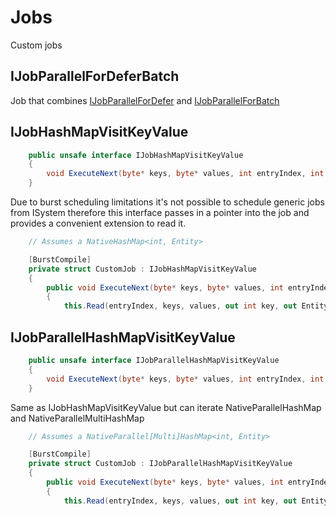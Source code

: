 # Jobs
Custom jobs

## IJobParallelForDeferBatch
Job that combines [IJobParallelForDefer](https://docs.unity3d.com/Packages/com.unity.collections@2.2/api/Unity.Jobs.IJobParallelForDefer.html) and [IJobParallelForBatch](https://docs.unity3d.com/Packages/com.unity.collections@2.2/api/Unity.Jobs.IJobParallelForBatch.html)

## IJobHashMapVisitKeyValue
```cs
    public unsafe interface IJobHashMapVisitKeyValue
    {
        void ExecuteNext(byte* keys, byte* values, int entryIndex, int jobIndex);
    }
```
Due to burst scheduling limitations it's not possible to schedule generic jobs from ISystem therefore this interface passes in a pointer into the job and provides a convenient extension to read it.
```cs
    // Assumes a NativeHashMap<int, Entity>

    [BurstCompile]
    private struct CustomJob : IJobHashMapVisitKeyValue
    {
        public void ExecuteNext(byte* keys, byte* values, int entryIndex, int jobIndex)
        {
            this.Read(entryIndex, keys, values, out int key, out Entity value);
```

## IJobParallelHashMapVisitKeyValue
```cs
    public unsafe interface IJobParallelHashMapVisitKeyValue
    {
        void ExecuteNext(byte* keys, byte* values, int entryIndex, int jobIndex);
    }
```
Same as IJobHashMapVisitKeyValue but can iterate NativeParallelHashMap and NativeParallelMultiHashMap
```cs
    // Assumes a NativeParallel[Multi]HashMap<int, Entity>

    [BurstCompile]
    private struct CustomJob : IJobParallelHashMapVisitKeyValue
    {
        public void ExecuteNext(byte* keys, byte* values, int entryIndex, int jobIndex)
        {
            this.Read(entryIndex, keys, values, out int key, out Entity value);
```
